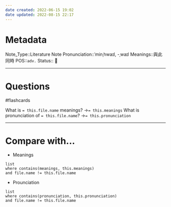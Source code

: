 ```yaml
---
date created: 2022-06-15 19:02
date updated: 2022-08-15 22:17
---
```


# Metadata

Note_Type::Literature Note
Pronunciation::ˈminˌhwaɪl, -ˌwaɪl
Meanings::與此同時
POS::`adv.`
Status:: 👶

---

# Questions

#flashcards

What is `= this.file.name` meanings? ->`= this.meanings` <!--SR:!2022-08-18,1,210-->
What is pronunciation of `= this.file.name`? ->`= this.pronunciation` <!--SR:!2022-08-20,4,270-->

---

# Compare with...

- Meanings

```dataview
list
where contains(meanings, this.meanings)
and file.name != this.file.name
```

- Prounciation

```dataview
list
where contains(pronunciation, this.pronunciation)
and file.name != this.file.name
```
